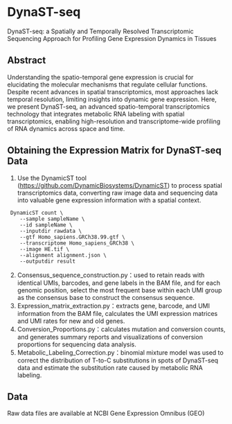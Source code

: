 # DynaST-seq
DynaST-seq: a Spatially and Temporally Resolved Transcriptomic Sequencing Approach for Profiling Gene Expression Dynamics in Tissues
## Abstract
Understanding the spatio-temporal gene expression is crucial for elucidating the molecular mechanisms that regulate cellular functions. Despite recent advances in spatial transcriptomics, most approaches lack temporal resolution, limiting insights into dynamic gene expression. Here, we present DynaST-seq, an advanced spatio-temporal transcriptomics technology that integrates metabolic RNA labeling with spatial transcriptomics, enabling high-resolution and transcriptome-wide profiling of RNA dynamics across space and time.
## Obtaining the Expression Matrix for DynaST-seq Data
1. Use the DynamicST tool (https://github.com/DynamicBiosystems/DynamicST) to process spatial transcriptomics data, converting raw image data and sequencing data into valuable gene expression information with a spatial context.
```
 DynamicST count \
    --sample sampleName \
    --id sampleName \
    --inputdir rawdata \
    --gtf Homo_sapiens.GRCh38.99.gtf \
    --transcriptome Homo_sapiens_GRCh38 \
    --image HE.tif \
    --alignment alignment.json \
    --outputdir result
```
2. Consensus_sequence_construction.py：used to retain reads with identical UMIs, barcodes, and gene labels in the BAM file, and for each genomic position, select the most frequent base within each UMI group as the consensus base to construct the consensus sequence.
3. Expression_matrix_extraction.py：extracts gene, barcode, and UMI information from the BAM file, calculates the UMI expression matrices and UMI rates for new and old genes.
4. Conversion_Proportions.py：calculates mutation and conversion counts, and generates summary reports and visualizations of conversion proportions for sequencing data analysis.
5. Metabolic_Labeling_Correction.py：binomial mixture model was used to correct the distribution of T-to-C substitutions in spots of DynaST-seq data and estimate the substitution rate caused by metabolic RNA labeling.

## Data
Raw data files are available at NCBI Gene Expression Omnibus (GEO)
